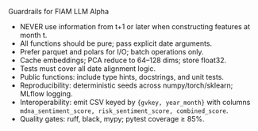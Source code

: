 Guardrails for FIAM LLM Alpha

- NEVER use information from t+1 or later when constructing features at month t.
- All functions should be pure; pass explicit date arguments.
- Prefer parquet and polars for I/O; batch operations only.
- Cache embeddings; PCA reduce to 64–128 dims; store float32.
- Tests must cover all date alignment logic.
- Public functions: include type hints, docstrings, and unit tests.
- Reproducibility: deterministic seeds across numpy/torch/sklearn; MLflow logging.
- Interoperability: emit CSV keyed by `{gvkey, year_month}` with columns `mdna_sentiment_score, risk_sentiment_score, combined_score`.
- Quality gates: ruff, black, mypy; pytest coverage ≥ 85%.
